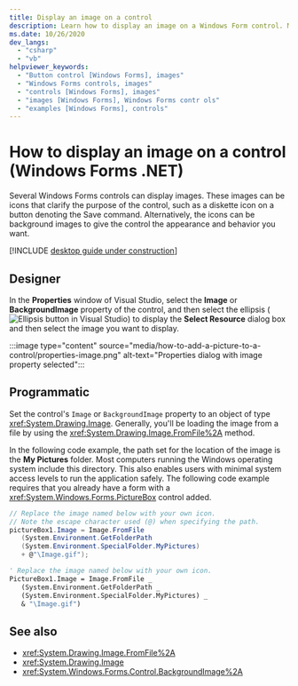 ```yaml
---
title: Display an image on a control
description: Learn how to display an image on a Windows Form control. Many controls, such as the PictureBox, can display an image.
ms.date: 10/26/2020
dev_langs:
  - "csharp"
  - "vb"
helpviewer_keywords:
  - "Button control [Windows Forms], images"
  - "Windows Forms controls, images"
  - "controls [Windows Forms], images"
  - "images [Windows Forms], Windows Forms contr ols"
  - "examples [Windows Forms], controls"
---
```


# How to display an image on a control (Windows Forms .NET)

Several Windows Forms controls can display images. These images can be icons that clarify the purpose of the control, such as a diskette icon on a button denoting the Save command. Alternatively, the icons can be background images to give the control the appearance and behavior you want.

[!INCLUDE [desktop guide under construction](../../includes/desktop-guide-preview-note.md)]

## Designer

In the **Properties** window of Visual Studio, select the **Image** or **BackgroundImage** property of the control, and then select the ellipsis (![Ellipsis button in Visual Studio](../media/visual-studio-ellipsis-button.png)) to display the **Select Resource** dialog box and then select the image you want to display.

:::image type="content" source="media/how-to-add-a-picture-to-a-control/properties-image.png" alt-text="Properties dialog with image property selected":::

## Programmatic

Set the control's `Image` or `BackgroundImage` property to an object of type <xref:System.Drawing.Image>. Generally, you'll be loading the image from a file by using the <xref:System.Drawing.Image.FromFile%2A> method.

In the following code example, the path set for the location of the image is the **My Pictures** folder. Most computers running the Windows operating system include this directory. This also enables users with minimal system access levels to run the application safely. The following code example requires that you already have a form with a <xref:System.Windows.Forms.PictureBox> control added.

```csharp
// Replace the image named below with your own icon.
// Note the escape character used (@) when specifying the path.
pictureBox1.Image = Image.FromFile
   (System.Environment.GetFolderPath
   (System.Environment.SpecialFolder.MyPictures)
   + @"\Image.gif");
```

```vb
' Replace the image named below with your own icon.
PictureBox1.Image = Image.FromFile _
   (System.Environment.GetFolderPath _
   (System.Environment.SpecialFolder.MyPictures) _
   & "\Image.gif")
```

## See also

- <xref:System.Drawing.Image.FromFile%2A>
- <xref:System.Drawing.Image>
- <xref:System.Windows.Forms.Control.BackgroundImage%2A>
